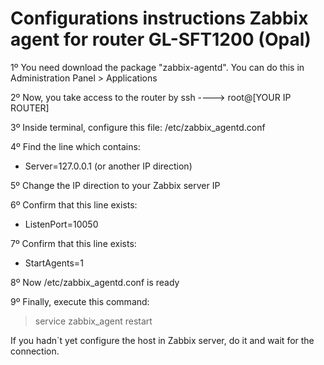 # Configurations instructions Zabbix agent for router  GL-SFT1200 (Opal)

1º You need download the package "zabbix-agentd". You can do this in Administration Panel > Applications

2º Now, you take access to the router by ssh ----> root@[YOUR IP ROUTER]

3º Inside terminal, configure this file: /etc/zabbix_agentd.conf

4º Find the line which contains: 
- Server=127.0.0.1 (or another IP direction)

5º Change the IP direction to your Zabbix server IP

6º Confirm that this line exists: 
- ListenPort=10050

7º Confirm that this line exists: 
- StartAgents=1

8º Now /etc/zabbix_agentd.conf is ready

9º Finally, execute this command:
> service zabbix_agent restart

If you hadn´t yet configure the host in Zabbix server, do it and wait for the connection.
